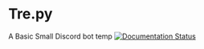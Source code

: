 # Tre.py
A Basic Small Discord bot temp
<a href='http://trepy.readthedocs.io/en/latest/?badge=latest'>
    <img src='https://readthedocs.org/projects/trepy/badge/?version=latest' alt='Documentation Status' />
</a>
